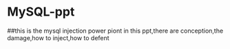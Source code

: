 # MySQL-ppt
##this is the mysql injection power piont
in this ppt,there are conception,the damage,how to inject,how to defent

